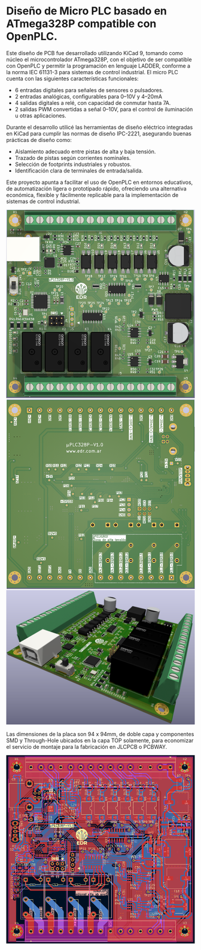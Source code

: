# Diseño de Micro PLC basado en ATmega328P compatible con OpenPLC.

Este diseño de PCB fue desarrollado utilizando KiCad 9, tomando como núcleo el microcontrolador ATmega328P, con el objetivo de ser compatible con OpenPLC y permitir la programación en lenguaje LADDER, conforme a la norma IEC 61131-3 para sistemas de control industrial.
El micro PLC cuenta con las siguientes características funcionales:

- 6 entradas digitales para señales de sensores o pulsadores.
- 2 entradas analógicas, configurables para 0–10V y 4–20mA
- 4 salidas digitales a relé, con capacidad de conmutar hasta 7A.
- 2 salidas PWM convertidas a señal 0–10V, para el control de iluminación u otras aplicaciones.

Durante el desarrollo utilicé las herramientas de diseño eléctrico integradas en KiCad para cumplir las normas de diseño IPC-2221, asegurando buenas prácticas de diseño como:

- Aislamiento adecuado entre pistas de alta y baja tensión.
- Trazado de pistas según corrientes nominales.
- Selección de footprints industriales y robustos.
- Identificación clara de terminales de entrada/salida.

Este proyecto apunta a facilitar el uso de OpenPLC en entornos educativos, de automatización ligera o prototipado rápido, ofreciendo una alternativa económica, flexible y fácilmente replicable para la implementación de sistemas de control industrial.

![image](1_microPLCSMD.png) 
![image](2_microPLCSMD.png) 
![image](3_microPLCSMD.png) 

Las dimensiones de la placa son 94 x 94mm, de doble capa y componentes SMD y Through-Hole ubicados en la capa TOP solamente, para economizar el servicio de montaje para la fabricación en JLCPCB o PCBWAY.

![image](4_microPLCSMD.png) 

